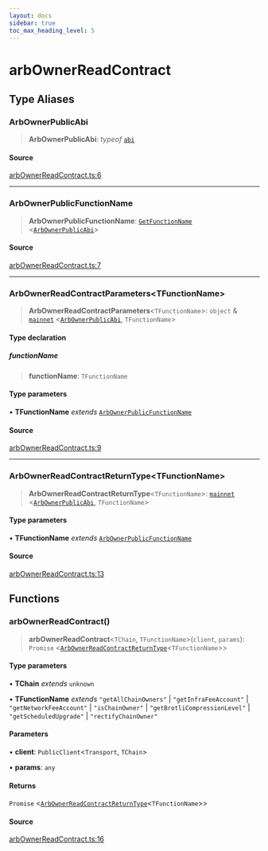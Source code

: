 ```yaml
---
layout: docs
sidebar: true
toc_max_heading_level: 5
---
```


# arbOwnerReadContract

## Type Aliases

### ArbOwnerPublicAbi

> **ArbOwnerPublicAbi**: *typeof* [`abi`](contracts.md#abi-3)

#### Source

[arbOwnerReadContract.ts:6](https://github.com/offchainlabs/arbitrum-orbit-sdk/blob/fa20b8d23170b5196c4c9cdb5fc2dfefa349f1c8/src/arbOwnerReadContract.ts#L6)

***

### ArbOwnerPublicFunctionName

> **ArbOwnerPublicFunctionName**: [`GetFunctionName`](types/utils.md#getfunctionnametabi) \<[`ArbOwnerPublicAbi`](arbOwnerReadContract.md#arbownerpublicabi)\>

#### Source

[arbOwnerReadContract.ts:7](https://github.com/offchainlabs/arbitrum-orbit-sdk/blob/fa20b8d23170b5196c4c9cdb5fc2dfefa349f1c8/src/arbOwnerReadContract.ts#L7)

***

### ArbOwnerReadContractParameters\<TFunctionName\>

> **ArbOwnerReadContractParameters**\<`TFunctionName`\>: `object` & [`mainnet`](chains.md#mainnet) \<[`ArbOwnerPublicAbi`](arbOwnerReadContract.md#arbownerpublicabi), `TFunctionName`\>

#### Type declaration

##### functionName

> **functionName**: `TFunctionName`

#### Type parameters

• **TFunctionName** *extends* [`ArbOwnerPublicFunctionName`](arbOwnerReadContract.md#arbownerpublicfunctionname)

#### Source

[arbOwnerReadContract.ts:9](https://github.com/offchainlabs/arbitrum-orbit-sdk/blob/fa20b8d23170b5196c4c9cdb5fc2dfefa349f1c8/src/arbOwnerReadContract.ts#L9)

***

### ArbOwnerReadContractReturnType\<TFunctionName\>

> **ArbOwnerReadContractReturnType**\<`TFunctionName`\>: [`mainnet`](chains.md#mainnet) \<[`ArbOwnerPublicAbi`](arbOwnerReadContract.md#arbownerpublicabi), `TFunctionName`\>

#### Type parameters

• **TFunctionName** *extends* [`ArbOwnerPublicFunctionName`](arbOwnerReadContract.md#arbownerpublicfunctionname)

#### Source

[arbOwnerReadContract.ts:13](https://github.com/offchainlabs/arbitrum-orbit-sdk/blob/fa20b8d23170b5196c4c9cdb5fc2dfefa349f1c8/src/arbOwnerReadContract.ts#L13)

## Functions

### arbOwnerReadContract()

> **arbOwnerReadContract**\<`TChain`, `TFunctionName`\>(`client`, `params`): `Promise` \<[`ArbOwnerReadContractReturnType`](arbOwnerReadContract.md#arbownerreadcontractreturntypetfunctionname)\<`TFunctionName`\>\>

#### Type parameters

• **TChain** *extends* `unknown`

• **TFunctionName** *extends* `"getAllChainOwners"` \| `"getInfraFeeAccount"` \| `"getNetworkFeeAccount"` \| `"isChainOwner"` \| `"getBrotliCompressionLevel"` \| `"getScheduledUpgrade"` \| `"rectifyChainOwner"`

#### Parameters

• **client**: `PublicClient`\<`Transport`, `TChain`\>

• **params**: `any`

#### Returns

`Promise` \<[`ArbOwnerReadContractReturnType`](arbOwnerReadContract.md#arbownerreadcontractreturntypetfunctionname)\<`TFunctionName`\>\>

#### Source

[arbOwnerReadContract.ts:16](https://github.com/offchainlabs/arbitrum-orbit-sdk/blob/fa20b8d23170b5196c4c9cdb5fc2dfefa349f1c8/src/arbOwnerReadContract.ts#L16)
